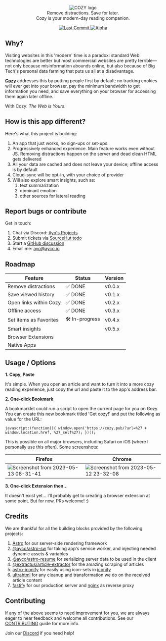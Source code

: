 <p align="center">
  <img src="https://github.com/user-attachments/assets/e49b56a7-cc0f-45a3-98e0-8bbcbd02a47c" alt="COZY logo" /><br />
  Remove distractions. Save for later.<br />
  Cozy is your modern-day reading companion.
</p>
<p align="center">
  <a href="https://github.com/ayoayco/cozy">
    <img alt="Last Commit" src="https://img.shields.io/github/last-commit/ayoayco/cozy?logo=github" />
  </a>
  <a href="https://github.com/ayoayco/cozy-reader/releases/latest">
    <img alt="Alpha" src="https://img.shields.io/github/package-json/v/ayoayco/cozy?label=alpha" />
  </a><br />
</p>

## Why?

Visiting websites in this 'modern' time is a paradox: standard Web technologies are better but most commercial websites are pretty terrible—not only because misinformation abounds online, but also because of Big Tech's personal data farming that puts us all at a disadvantage.

[**Cozy**](https://cozy.pub) addresses this by putting people first by default: no tracking cookies will ever get into your browser, pay the minimum bandwidth to get information you need, and save everything on your browser for accessing them again later offline.

With Cozy: _The Web is Yours._

## How is this app different?

Here's what this project is building:

1. An app that just works, no sign-ups or set-ups.
2. Progressively enhanced experience. Main feature works even without JS. Removing distractions happen on the server and dead clean HTML gets delivered
3. All your data are cached and does not leave your device; offline access is by default
4. Cloud-sync will be opt-in, with your choice of provider
5. Will also explore smart insights, such as:
   1. text summarization
   2. dominant emotion
   3. other sources for lateral reading

## Report bugs or contribute

Get in touch:
1. Chat via Discord: [Ayo's Projects](https://discord.gg/kkvW7GYNAp)
1. Submit tickets via [SourceHut todo](https://todo.sr.ht/~ayoayco/astro-sw)
1. Start a [GitHub discussion](https://github.com/ayoayco/astro-sw/discussions)
1. Email me: [ayo@ayco.io](mailto:ayo@ayco.io)

## Roadmap

| Feature                | Status         | Version |
| ---------------------- | -------------- | ------- |
| Remove distractions    | ✅ DONE        | v0.0.x  |
| Save viewed history    | ✅ DONE        | v0.1.x  |
| Open links within Cozy | ✅ DONE        | v0.2.x  |
| Offline access         | ✅ DONE        | v0.3.x  |
| Set items as Favorites | 🛠️ In-progress | v0.4.x  |
| Smart insights         |                | v0.5.x  |
| Browser Extensions     |                |         |
| Native Apps            |                |         |

## Usage / Options

**1. Copy, Paste**

It's simple. When you open an article and want to turn it into a more cozy reading experience, just copy the url and paste it to the app's address bar.

**2. One-click Bookmark**

A bookmarklet could run a script to open the current page for you on ~~Cozy~~. You can create this new bookmark titled 'Get cozy!' and put the following as value for the URL:

```
javascript:(function(){ window.open('https://cozy.pub/?url=%27 + window.location.href, %27_self%27); })();
```

This is possible on all major browsers, including Safari on iOS (where I personally use this often). Some screenshots:

| Firefox                                                                                                                     | Chrome                                                                                                                      |
| --------------------------------------------------------------------------------------------------------------------------- | --------------------------------------------------------------------------------------------------------------------------- |
| ![Screenshot from 2023-05-13 08-31-41](https://github.com/ayoayco/cozy/assets/4262489/9b296d4f-2722-483a-bbc2-431c6b2ae996) | ![Screenshot from 2023-05-12 23-32-08](https://github.com/ayoayco/cozy/assets/4262489/144b74f8-3949-46b9-849c-351e4af0ac12) |

**3. One-click Extension then...**

It doesn't exist yet... I'll probably get to creating a browser extension at some point. But for now, PRs welcome! :)

## Credits

We are thankful for all the building blocks provided by the following projects:

1. [Astro](https://www.npmjs.com/package/astro) for our server-side rendering framework
1. [@ayco/astro-sw](https://ayco.io/n/@ayco/astro-sw) for taking app's service worker, and injecting needed dynamic assets & variables
1. [@ayco/astro-resume](https://ayco.io/n/@ayco/astro-resume) for serializing server data to be used in the client
1. [@extractus/article-extractor](https://www.npmjs.com/package/@extractus/article-extractor) for the amazing scraping of articles
1. [astro-iconify](https://www.npmjs.com/package/astro-iconify) for easily using icon-sets in [iconify](https://icon-sets.iconify.design/)
1. [ultrahtml](https://www.npmjs.com/package/ultrahtml) for any cleanup and transformation we do on the received article content
1. [fastify](https://fastify.dev/) for our production server and [nginx](https://nginx.org/) as reverse proxy

## Contributing

If any of the above seems to need improvement for you, we are always eager to hear feedback and welcome all contributions. See our [CONTRIBUTING](/CONTRIBUTING.md) guide for more info.

Join our [Discord](https://discord.gg/kkvW7GYNAp) if you need help!
